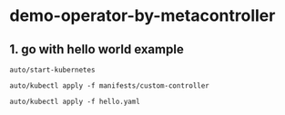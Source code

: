 # demo-operator-by-metacontroller

## 1. go with hello world example
```shell
auto/start-kubernetes
```

```shell
auto/kubectl apply -f manifests/custom-controller
```

```shell
auto/kubectl apply -f hello.yaml
```
